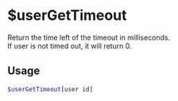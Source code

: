 # $userGetTimeout

Return the time left of the timeout in milliseconds.\
If user is not timed out, it will return 0.

## Usage

```bash
$userGetTimeout[user id]
```

